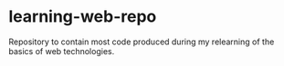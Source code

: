 # learning-web-repo
Repository to contain most code produced during my relearning of the basics of web technologies.
